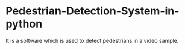 # Pedestrian-Detection-System-in-python
It is a software which is used to detect pedestrians in a video sample. 
